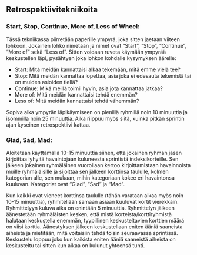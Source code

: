 <h2>Retrospektiivitekniikoita</h2>

<h3>Start, Stop, Continue, More of, Less of Wheel:</h3>

Tässä tekniikassa piirretään paperille ympyrä, joka sitten jaetaan viiteen lohkoon. Jokainen lohko nimetään ja nimet ovat “Start”, “Stop”, “Continue”, “More of” sekä “Less of”. Sitten voidaan ruveta käymään ympyrää keskustellen läpi, pysähtyen joka lohkon kohdalle kysymyksen äärelle:

- Start: Mitä meidän kannattaisi alkaa tekemään, mitä emme vielä tee?
- Stop: Mitä meidän kannattaa lopettaa, asia joka ei edesauta tekemistä tai on muiden asioiden tiellä?
- Continue: Mikä meillä toimii hyvin, asia jota kannattaa jatkaa?
- More of: Mitä meidän kannattaisi tehdä enemmän?
- Less of: Mitä meidän kannattaisi tehdä vähemmän?

Sopiva aika ympyrän läpikäymiseen on pienillä ryhmillä noin 10 minuuttia ja isommilla noin 25 minuuttia. Aika riippuu myös siitä, kuinka pitkän sprintin ajan kyseinen retrospektiivi kattaa.

<h3>Glad, Sad, Mad:</h3>

Aloitetaan käyttämällä 10-15 minuuttia siihen, että jokainen ryhmän jäsen kirjoittaa lyhyitä havaintojaan kuluneesta sprintistä indeksikorteille. Sen jälkeen jokainen ryhmäläinen vuorollaan kertoo kirjoittamistaan havainnoista muille ryhmäläisille ja sijoittaa sen jälkeen korttinsa taululle, kolmen kategorian alle, sen mukaan, mihin kategoriaan kokee eri havaintonsa kuuluvan. Kategoriat ovat “Glad”, “Sad” ja “Mad”.

Kun kaikki ovat vieneet korttinsa taululle (tähän varataan aikaa myös noin 10-15 minuuttia), ryhmitellään samaan asiaan kuuluvat kortit vierekkäin. Ryhmittelyyn kuluva aika on enintään 5 minuuttia. Ryhmittelyn jälkeen äänestetään ryhmäläisten kesken, että mistä korteista/korttiryhmistä halutaan keskustella enemmän, tyypillinen keskusteltavien korttien määrä on viisi korttia. Äänestyksen jälkeen keskustellaan eniten ääniä saaneista aiheista ja mietitään, mitä voitaisiin tehdä toisin seuraavassa sprintissä. Keskustelu loppuu joko kun kaikista eniten ääniä saaneistä aiheista on keskusteltu tai sitten kun aikaa on kulunut yhteensä tunti.
